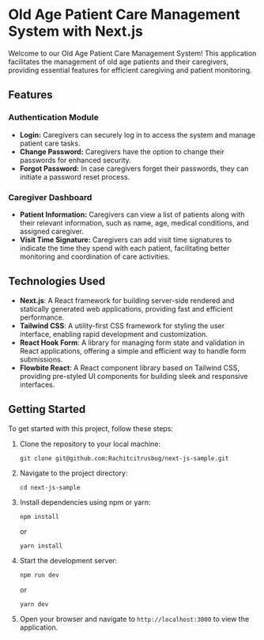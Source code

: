 # Old Age Patient Care Management System with Next.js

Welcome to our Old Age Patient Care Management System! This application facilitates the management of old age patients and their caregivers, providing essential features for efficient caregiving and patient monitoring.

## Features

### Authentication Module

- **Login:** Caregivers can securely log in to access the system and manage patient care tasks.
- **Change Password:** Caregivers have the option to change their passwords for enhanced security.
- **Forgot Password:** In case caregivers forget their passwords, they can initiate a password reset process.

### Caregiver Dashboard

- **Patient Information:** Caregivers can view a list of patients along with their relevant information, such as name, age, medical conditions, and assigned caregiver.
- **Visit Time Signature:** Caregivers can add visit time signatures to indicate the time they spend with each patient, facilitating better monitoring and coordination of care activities.

## Technologies Used

- **Next.js**: A React framework for building server-side rendered and statically generated web applications, providing fast and efficient performance.
- **Tailwind CSS**: A utility-first CSS framework for styling the user interface, enabling rapid development and customization.
- **React Hook Form**: A library for managing form state and validation in React applications, offering a simple and efficient way to handle form submissions.
- **Flowbite React**: A React component library based on Tailwind CSS, providing pre-styled UI components for building sleek and responsive interfaces.

## Getting Started

To get started with this project, follow these steps:

1. Clone the repository to your local machine:

    ```
    git clone git@github.com:Rachitcitrusbug/next-js-sample.git
    ```

2. Navigate to the project directory:

    ```
    cd next-js-sample
    ```

3. Install dependencies using npm or yarn:

    ```
    npm install
    ```

    or

    ```
    yarn install
    ```

4. Start the development server:

    ```
    npm run dev
    ```

    or

    ```
    yarn dev
    ```

5. Open your browser and navigate to `http://localhost:3000` to view the application.


